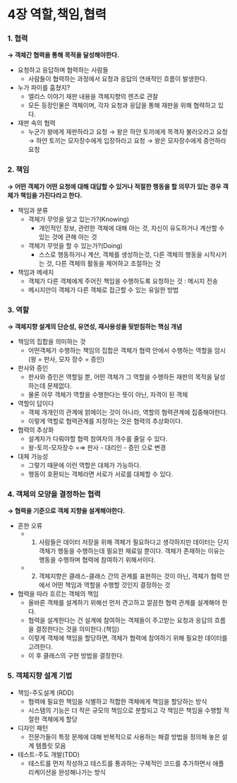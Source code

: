 # 4장 역할,책임,협력

### 1. 협력

**→ 객체간 협력을 통해 목적을 달성해야한다.**

- 요청하고 응답하며 협력하는 사람들
    - 사람들이 협력하는 과정에서 요청과 응답의 연쇄적인 흐름이 발생한다.
- 누가 파이를 훔쳤지?
    - 엘리스 이야기 재판 내용을 객체지향의 렌즈로 관찰
    - 모든 등장인물은 객체이며, 각자 요청과 응답을 통해 재판을 위해 협력하고 있다.
- 재판 속의 협력
    - 누군가 왕에게 재판하라고 요청 → 왕은 하얀 토끼에게 목격자 불러오라고 요청 → 하얀 토끼는 모자장수에게 입장하라고 요청 → 왕은 모자장수에게 증언하라 요청

### 2. 책임

**→ 어떤 객체가 어떤 요청에 대해 대답할 수 있거나 적절한 행동을 할 의무가 있는 경우 객체가 책임을 가진다라고 한다.**

- 책임과 분류
    - 객체가 무엇을 알고 있는가?(Knowing)
        - 개인적인 정보, 관련한 객체에 대해 아는 것, 자신이 유도하거나 계산할 수 있는 것에 관해 아는 것
    - 객체가 무엇을 할 수 있는가?(Doing)
        - 스스로 행동하거나 계산, 객체를 생성하는것, 다른 객체의 행동을 시작시키는 것, 다른 객체의 활동을 제어하고 조절하는 것
- 책임과 메세지
    - 객체가 다른 객체에게 주어진 책임을 수행하도록 요청하는 것 : 메시지 전송
    - 메시지만이 객체가 다른 객체로 접근할 수 있는 유일한 방법

### 3. 역할

**→ 객체지향 설계의 단순성, 유연성, 재사용성을 뒷받침하는 핵심 개념**

- 책임의 집합을 의미하는 것
    - 어떤객체가 수행하는 책임의 집합은 객체가 협력 안에서 수행하는 역할을 암시(왕 = 판사, 모자 장수 = 증인)
- 판사와 증인
    - 판사와 증인은 역할일 뿐, 어떤 객체가 그 역할을 수행하든 재판의 목적을 달성하는데 문제없다.
    - 물론 아무 객체가 역할을 수행한다는 뜻이 아닌, 자격이 된 객체
- 역할이 답이다
    - 객체 개개인의 관계에 얽메이는 것이 아니라, 역할의 협력관계에 집중해야한다.
    - 이렇게 역할로 협력관계를 지정하는 것은 협력의 추상화이다.
- 협력의 추상화
    - 설계자가 다뤄야할 협력 참여자의 개수를 줄일 수 있다.
    - 왕-토끼-모자장수 =⇒ 판사 - 대리인 - 증인 으로 변경
- 대체 가능성
    - 그렇기 때문에 이런 역할은 대체가 가능하다.
    - 행동이 호환되는 객체라면 서로가 서로를 대체할 수 있다.

### 4. 객체의 모양을 결정하는 협력

**→ 협력을  기준으로 객체 지향을 설계해야한다.**

- 흔한 오류
    - 1) 사람들은 데이터 저장을 위해 객체가 필요하다고 생각하지만 데이터는 단지 객체가 행동을 수행하는데 필요한 재료일 뿐이다. 객체가 존재하는 이유는 행동을 수행하며 협력에 참여하기 위해서이다.
    - 2) 객체지향은 클래스-클래스 간의 관계를 표현하는 것이 아닌, 객체가 협력 안에서 어떤 책임과 역할을 수행할 것인지 결정하는 것
- 협력을 따라 흐르는 객체의 책임
    - 올바른 객체를 설계하기 위해선 먼저 견고하고 깔끔한 협력 관계를 설계해야 한다.
    - 협력을 설계한다는 건 설계에 참여하는 객체들이 주고받는 요청과 응답의 흐름을 결정한다는 것을 의미한다.(책임)
    - 이렇게 객체에 책임을 할당하면, 객체가 협력에 참여하기 위해 필요한 데이터를 고려한다.
    - 이 후 클래스의 구현 방법을 결정한다.

### 5. 객체지향 설계 기법

- 책임-주도설계 (RDD)
    - 협력에 필요한 책임을 식별하고 적합한 객체에게 책임을 할당하는 방식
    - 시스템의 기능은 더 작은 규모의 책임으로 분할되고 각 책임은 책임을 수행할 적절한 객체에게 할당
- 디자인 패턴
    - 전문가들이 특정 문제에 대해 반복적으로 사용하는 해결 방법을 정의해 놓은 설계 템플릿 모음
- 테스트-주도 개발(TDD)
    - 테스트를 먼저 작성하고 테스트를 통과하는 구체적인 코드를 추가하면서 애플리케이션을 완성해나가는 방식
